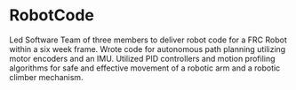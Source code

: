 # RobotCode
Led Software Team of three members to deliver robot code for a FRC Robot within a six week frame. Wrote code for autonomous path planning utilizing motor encoders and an IMU. Utilized PID controllers and motion profiling algorithms for safe and effective movement of a robotic arm and a robotic climber mechanism.
